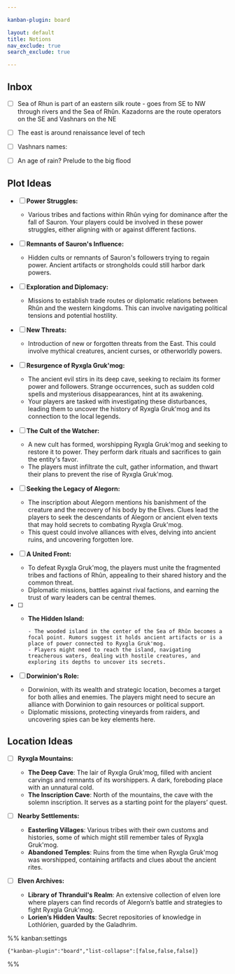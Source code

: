```yaml
---

kanban-plugin: board

layout: default
title: Notions
nav_exclude: true
search_exclude: true

---
```


## Inbox

- [ ] Sea of Rhun is part of an eastern silk route - goes from SE to NW through rivers and the Sea of Rhûn. Kazadorns are the route operators on the SE and Vashnars on the NE
- [ ] The east is around renaissance level of tech
- [ ] Vashnars names:
- [ ] An age of rain? Prelude to the big flood


## Plot Ideas

- [ ] **Power Struggles:**
	
	- Various tribes and factions within Rhûn vying for dominance after the fall of Sauron. Your players could be involved in these power struggles, either aligning with or against different factions.
- [ ] **Remnants of Sauron's Influence:**
	
	- Hidden cults or remnants of Sauron's followers trying to regain power. Ancient artifacts or strongholds could still harbor dark powers.
- [ ] **Exploration and Diplomacy:**
	
	- Missions to establish trade routes or diplomatic relations between Rhûn and the western kingdoms. This can involve navigating political tensions and potential hostility.
- [ ] **New Threats:**
	
	- Introduction of new or forgotten threats from the East. This could involve mythical creatures, ancient curses, or otherworldly powers.
- [ ] **Resurgence of Ryxgla Gruk'mog:**
	
	- The ancient evil stirs in its deep cave, seeking to reclaim its former power and followers. Strange occurrences, such as sudden cold spells and mysterious disappearances, hint at its awakening.
	- Your players are tasked with investigating these disturbances, leading them to uncover the history of Ryxgla Gruk'mog and its connection to the local legends.
- [ ] **The Cult of the Watcher:**
	
	- A new cult has formed, worshipping Ryxgla Gruk'mog and seeking to restore it to power. They perform dark rituals and sacrifices to gain the entity's favor.
	- The players must infiltrate the cult, gather information, and thwart their plans to prevent the rise of Ryxgla Gruk'mog.
- [ ] **Seeking the Legacy of Alegorn:**
	
	- The inscription about Alegorn mentions his banishment of the creature and the recovery of his body by the Elves. Clues lead the players to seek the descendants of Alegorn or ancient elven texts that may hold secrets to combating Ryxgla Gruk'mog.
	- This quest could involve alliances with elves, delving into ancient ruins, and uncovering forgotten lore.
- [ ] **A United Front:**
	
	- To defeat Ryxgla Gruk'mog, the players must unite the fragmented tribes and factions of Rhûn, appealing to their shared history and the common threat.
	- Diplomatic missions, battles against rival factions, and earning the trust of wary leaders can be central themes.
- [ ] - **The Hidden Island:**
	    
	    - The wooded island in the center of the Sea of Rhûn becomes a focal point. Rumors suggest it holds ancient artifacts or is a place of power connected to Ryxgla Gruk'mog.
	    - Players might need to reach the island, navigating treacherous waters, dealing with hostile creatures, and exploring its depths to uncover its secrets.
- [ ] **Dorwinion's Role:**
	
	- Dorwinion, with its wealth and strategic location, becomes a target for both allies and enemies. The players might need to secure an alliance with Dorwinion to gain resources or political support.
	- Diplomatic missions, protecting vineyards from raiders, and uncovering spies can be key elements here.


## Location Ideas

- [ ] **Ryxgla Mountains:**
	
	- **The Deep Cave**: The lair of Ryxgla Gruk'mog, filled with ancient carvings and remnants of its worshippers. A dark, foreboding place with an unnatural cold.
	- **The Inscription Cave**: North of the mountains, the cave with the solemn inscription. It serves as a starting point for the players’ quest.
- [ ] **Nearby Settlements:**
	
	- **Easterling Villages**: Various tribes with their own customs and histories, some of which might still remember tales of Ryxgla Gruk'mog.
	- **Abandoned Temples**: Ruins from the time when Ryxgla Gruk'mog was worshipped, containing artifacts and clues about the ancient rites.
- [ ] **Elven Archives:**
	
	- **Library of Thranduil's Realm**: An extensive collection of elven lore where players can find records of Alegorn’s battle and strategies to fight Ryxgla Gruk'mog.
	- **Lorien’s Hidden Vaults**: Secret repositories of knowledge in Lothlórien, guarded by the Galadhrim.




%% kanban:settings
```
{"kanban-plugin":"board","list-collapse":[false,false,false]}
```
%%